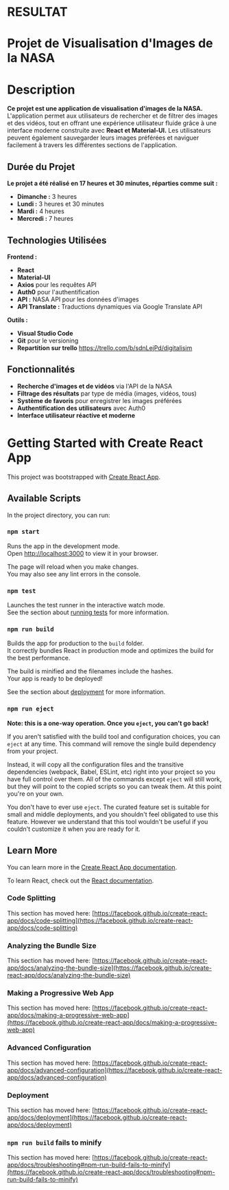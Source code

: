 # RESULTAT
# Projet de Visualisation d'Images de la NASA

# Description
**Ce projet est une application de visualisation d'images de la NASA.** L'application permet aux utilisateurs de rechercher et de filtrer des images et des vidéos, tout en offrant une expérience utilisateur fluide grâce à une interface moderne construite avec **React et Material-UI.** Les utilisateurs peuvent également sauvegarder leurs images préférées et naviguer facilement à travers les différentes sections de l'application.

## Durée du Projet
**Le projet a été réalisé en 17 heures et 30 minutes, réparties comme suit :**

- **Dimanche :** 3 heures
- **Lundi :** 3 heures et 30 minutes
- **Mardi :** 4 heures
- **Mercredi :** 7 heures

## Technologies Utilisées
**Frontend :**
- **React**
- **Material-UI**
- **Axios** pour les requêtes API
- **Auth0** pour l'authentification
- **API :** NASA API pour les données d'images
- **API Translate :** Traductions dynamiques via Google Translate API

**Outils :**
- **Visual Studio Code**
- **Git** pour le versioning
- **Repartition sur trello** https://trello.com/b/sdnLejPd/digitalisim

## Fonctionnalités
- **Recherche d'images et de vidéos** via l'API de la NASA
- **Filtrage des résultats** par type de média (images, vidéos, tous)
- **Système de favoris** pour enregistrer les images préférées
- **Authentification des utilisateurs** avec Auth0
- **Interface utilisateur réactive et moderne**




# Getting Started with Create React App

This project was bootstrapped with [Create React App](https://github.com/facebook/create-react-app).

## Available Scripts

In the project directory, you can run:

### `npm start`

Runs the app in the development mode.\
Open [http://localhost:3000](http://localhost:3000) to view it in your browser.

The page will reload when you make changes.\
You may also see any lint errors in the console.

### `npm test`

Launches the test runner in the interactive watch mode.\
See the section about [running tests](https://facebook.github.io/create-react-app/docs/running-tests) for more information.

### `npm run build`

Builds the app for production to the `build` folder.\
It correctly bundles React in production mode and optimizes the build for the best performance.

The build is minified and the filenames include the hashes.\
Your app is ready to be deployed!

See the section about [deployment](https://facebook.github.io/create-react-app/docs/deployment) for more information.

### `npm run eject`

**Note: this is a one-way operation. Once you `eject`, you can't go back!**

If you aren't satisfied with the build tool and configuration choices, you can `eject` at any time. This command will remove the single build dependency from your project.

Instead, it will copy all the configuration files and the transitive dependencies (webpack, Babel, ESLint, etc) right into your project so you have full control over them. All of the commands except `eject` will still work, but they will point to the copied scripts so you can tweak them. At this point you're on your own.

You don't have to ever use `eject`. The curated feature set is suitable for small and middle deployments, and you shouldn't feel obligated to use this feature. However we understand that this tool wouldn't be useful if you couldn't customize it when you are ready for it.

## Learn More

You can learn more in the [Create React App documentation](https://facebook.github.io/create-react-app/docs/getting-started).

To learn React, check out the [React documentation](https://reactjs.org/).

### Code Splitting

This section has moved here: [https://facebook.github.io/create-react-app/docs/code-splitting](https://facebook.github.io/create-react-app/docs/code-splitting)

### Analyzing the Bundle Size

This section has moved here: [https://facebook.github.io/create-react-app/docs/analyzing-the-bundle-size](https://facebook.github.io/create-react-app/docs/analyzing-the-bundle-size)

### Making a Progressive Web App

This section has moved here: [https://facebook.github.io/create-react-app/docs/making-a-progressive-web-app](https://facebook.github.io/create-react-app/docs/making-a-progressive-web-app)

### Advanced Configuration

This section has moved here: [https://facebook.github.io/create-react-app/docs/advanced-configuration](https://facebook.github.io/create-react-app/docs/advanced-configuration)

### Deployment

This section has moved here: [https://facebook.github.io/create-react-app/docs/deployment](https://facebook.github.io/create-react-app/docs/deployment)

### `npm run build` fails to minify

This section has moved here: [https://facebook.github.io/create-react-app/docs/troubleshooting#npm-run-build-fails-to-minify](https://facebook.github.io/create-react-app/docs/troubleshooting#npm-run-build-fails-to-minify)
